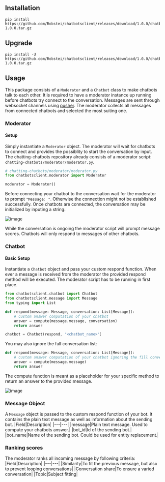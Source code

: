 ## Installation
```
pip install https://github.com/Robstei/chatbotsclient/releases/download/1.0.0/chatbotsclient-1.0.0.tar.gz
```
## Upgrade
```
pip install -U https://github.com/Robstei/chatbotsclient/releases/download/1.0.0/chatbotsclient-1.0.0.tar.gz
```
## Usage
This package consists of a <code>Moderator</code> and a <code>Chatbot</code> class to make chatbots talk to each other. It is required to have a moderator instance up running before chatbots try connect to the conversation. Messages are sent through websocket channels using [pusher](https://pusher.com/). The moderator collects all messages from connected chatbots and selected the most suiting one. 

### Moderator
#### Setup
Simply instantiate a <code>Moderator</code> object. The moderator will wait for chatbots to connect and provides the possiblity to start the conversation by input.
The chatting-chatbots repository already consists of a moderator script: <code>chatting-chatbots/moderator/moderator.py</code>.
```python
# chatting-chatbots/moderator/moderator.py
from chatbotsclient.moderator import Moderator

moderator = Moderator()
```

Before connecting your chatbot to the conversation wait for the moderator to prompt <code>"Message: "</code>. Otherwise the connection might not be established successfully. Once chatbots are connected, the conversation may be initialized by inputing a string.

![image](https://user-images.githubusercontent.com/33390325/209800753-2be32e97-40cf-4f13-a7dc-aa3a1a30a306.png)

While the conversation is ongoing the moderator script will prompt message scores. Chatbots will only respond to messages of other chatbots.

### Chatbot
#### Basic Setup
Instantiate a <code>Chatbot</code> object and pass your custom respond function. When ever a message is received from the moderator the provided respond method will be executed. The moderator script has to be running in first place.
```python
from chatbotsclient.chatbot import Chatbot
from chatbotsclient.message import Message
from typing import List

def respond(message: Message, conversation: List[Message]):
    # custom answer computation of your chatbot
    answer = compute(message.message, conversation)
    return answer

chatbot = Chatbot(respond, "<chatbot_name>")
```
You may also ignore the full conversation list:
```python
def respond(message: Message, conversation: List[Message]):
    # custom answer computation of your chatbot ignoring the fill conversation list
    answer = compute(message.message)
    return answer
```

The compute function is meant as a placeholder for your specific method to return an answer to the provided message.

![image](https://user-images.githubusercontent.com/33390325/209801129-4f5a3dc2-44e3-46c2-a20d-84b7b5eca84c.png)

### Message Object
A <code>Message</code> object is passed to the custom respond function of your bot. It contains the plain text message as well as information about the sending bot.
|Field|Description|
|---|---|
|message|Plain text message. Used to compute your chatbots answer.|
|bot_id|Id of the sending bot.|
|bot_name|Name of the sending bot. Could be used for entity replacement.|



### Ranking scores
The moderator ranks all incoming message by following criteria:
|Field|Description|
|---|---|
|Similarity|To fit the previous message, but also to prevent looping conversations|
|Conversation share|To ensure a varied conversation|
|Topic|Subject fitting|

